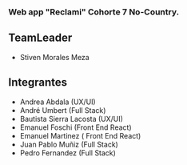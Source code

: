 ### Web app "Reclami" Cohorte 7 No-Country.

## TeamLeader

- Stiven Morales Meza

## Integrantes

- Andrea Abdala (UX/UI)
- André Umbert (Full Stack)
- Bautista Sierra Lacosta (UX/UI)
- Emanuel Foschi (Front End React)
- Emanuel Martinez ( Front End React)
- Juan Pablo Muñiz (Full Stack)
- Pedro Fernandez (Full Stack)
